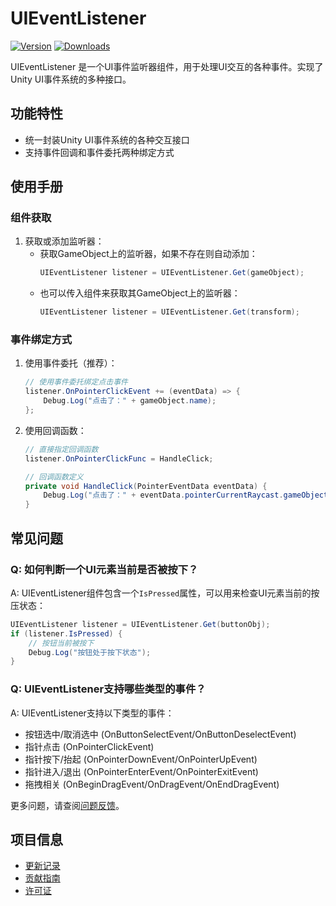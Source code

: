 # UIEventListener

[![Version](https://img.shields.io/npm/v/org.eframework.u3d.ugui)](https://www.npmjs.com/package/org.eframework.u3d.ugui)
[![Downloads](https://img.shields.io/npm/dm/org.eframework.u3d.ugui)](https://www.npmjs.com/package/org.eframework.u3d.ugui)

UIEventListener 是一个UI事件监听器组件，用于处理UI交互的各种事件。实现了Unity UI事件系统的多种接口。

## 功能特性

- 统一封装Unity UI事件系统的各种交互接口
- 支持事件回调和事件委托两种绑定方式

## 使用手册

### 组件获取

1. 获取或添加监听器：
   - 获取GameObject上的监听器，如果不存在则自动添加：
     ```csharp
     UIEventListener listener = UIEventListener.Get(gameObject);
     ```
   - 也可以传入组件来获取其GameObject上的监听器：
     ```csharp
     UIEventListener listener = UIEventListener.Get(transform);
     ```

### 事件绑定方式

1. 使用事件委托（推荐）：
   ```csharp
   // 使用事件委托绑定点击事件
   listener.OnPointerClickEvent += (eventData) => {
       Debug.Log("点击了：" + gameObject.name);
   };
   ```

2. 使用回调函数：
   ```csharp
   // 直接指定回调函数
   listener.OnPointerClickFunc = HandleClick;
   
   // 回调函数定义
   private void HandleClick(PointerEventData eventData) {
       Debug.Log("点击了：" + eventData.pointerCurrentRaycast.gameObject.name);
   }
   ```

## 常见问题

### Q: 如何判断一个UI元素当前是否被按下？

A: UIEventListener组件包含一个`IsPressed`属性，可以用来检查UI元素当前的按压状态：

```csharp
UIEventListener listener = UIEventListener.Get(buttonObj);
if (listener.IsPressed) {
    // 按钮当前被按下
    Debug.Log("按钮处于按下状态");
}
```

### Q: UIEventListener支持哪些类型的事件？

A: UIEventListener支持以下类型的事件：
- 按钮选中/取消选中 (OnButtonSelectEvent/OnButtonDeselectEvent)
- 指针点击 (OnPointerClickEvent)
- 指针按下/抬起 (OnPointerDownEvent/OnPointerUpEvent)
- 指针进入/退出 (OnPointerEnterEvent/OnPointerExitEvent)
- 拖拽相关 (OnBeginDragEvent/OnDragEvent/OnEndDragEvent)

更多问题，请查阅[问题反馈](../CONTRIBUTING.md#问题反馈)。

## 项目信息

- [更新记录](../CHANGELOG.md)
- [贡献指南](../CONTRIBUTING.md)
- [许可证](../LICENSE)
